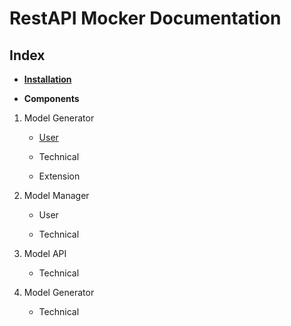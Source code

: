 # RestAPI Mocker Documentation

## Index

* [__Installation__]('./installation.md')

* __Components__

1. Model Generator

    - [User](./model-generator/user.md)

    - Technical

    - Extension

2. Model Manager

    - User

    - Technical

3. Model API

    - Technical

4. Model Generator

    - Technical

